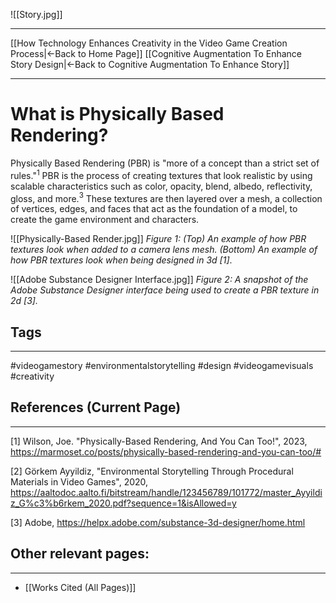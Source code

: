 ![[Story.jpg]]
___
[[How Technology Enhances Creativity in the Video Game Creation Process|←Back to Home Page]]
[[Cognitive Augmentation To Enhance Story Design|←Back to Cognitive Augmentation To Enhance Story]]
____
# What is Physically Based Rendering?

Physically Based Rendering (PBR) is "more of a concept than a strict set of rules."$^1$ PBR is the process of creating textures that look realistic by using scalable characteristics such as color, opacity, blend, albedo, reflectivity, gloss, and more.$^3$ These textures are then layered over a mesh, a collection of vertices, edges, and faces that act as the foundation of a model, to create the game environment and characters.

![[Physically-Based Render.jpg]]
_Figure 1: (Top) An example of how PBR textures look when added to a camera lens mesh. (Bottom) An example of how PBR textures look when being designed in 3d [1]_.

![[Adobe Substance Designer Interface.jpg]]
_Figure 2: A snapshot of the Adobe Substance Designer interface being used to create a PBR texture in 2d [3]._
## Tags
_____
#videogamestory #environmentalstorytelling #design #videogamevisuals #creativity 
## References (Current Page)
____
[1] Wilson, Joe. "Physically-Based Rendering, And You Can Too!", 2023, https://marmoset.co/posts/physically-based-rendering-and-you-can-too/#

[2] Görkem Ayyildiz, "Environmental Storytelling Through Procedural Materials in Video Games", 2020, https://aaltodoc.aalto.fi/bitstream/handle/123456789/101772/master_Ayyildiz_G%c3%b6rkem_2020.pdf?sequence=1&isAllowed=y

[3] Adobe, https://helpx.adobe.com/substance-3d-designer/home.html

## Other relevant pages:
_____
- [[Works Cited (All Pages)]] 



